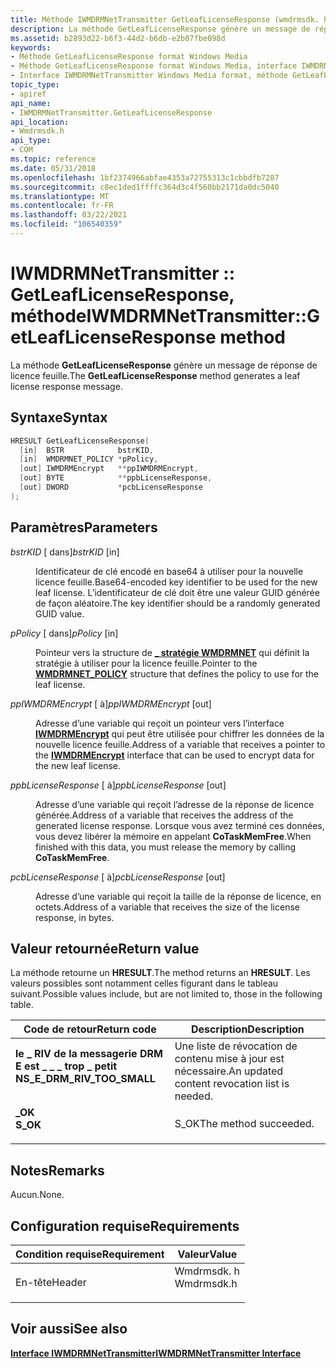 ```yaml
---
title: Méthode IWMDRMNetTransmitter GetLeafLicenseResponse (wmdrmsdk. h)
description: La méthode GetLeafLicenseResponse génère un message de réponse de licence feuille.
ms.assetid: b2893d22-b6f3-44d2-b6db-e2b07fbe098d
keywords:
- Méthode GetLeafLicenseResponse format Windows Media
- Méthode GetLeafLicenseResponse format Windows Media, interface IWMDRMNetTransmitter
- Interface IWMDRMNetTransmitter Windows Media format, méthode GetLeafLicenseResponse
topic_type:
- apiref
api_name:
- IWMDRMNetTransmitter.GetLeafLicenseResponse
api_location:
- Wmdrmsdk.h
api_type:
- COM
ms.topic: reference
ms.date: 05/31/2018
ms.openlocfilehash: 1bf2374966abfae4353a72755313c1cbbdfb7287
ms.sourcegitcommit: c8ec1ded1ffffc364d3c4f560bb2171da0dc5040
ms.translationtype: MT
ms.contentlocale: fr-FR
ms.lasthandoff: 03/22/2021
ms.locfileid: "106540359"
---
```

# <a name="iwmdrmnettransmittergetleaflicenseresponse-method"></a><span data-ttu-id="c7291-106">IWMDRMNetTransmitter :: GetLeafLicenseResponse, méthode</span><span class="sxs-lookup"><span data-stu-id="c7291-106">IWMDRMNetTransmitter::GetLeafLicenseResponse method</span></span>

<span data-ttu-id="c7291-107">La méthode **GetLeafLicenseResponse** génère un message de réponse de licence feuille.</span><span class="sxs-lookup"><span data-stu-id="c7291-107">The **GetLeafLicenseResponse** method generates a leaf license response message.</span></span>

## <a name="syntax"></a><span data-ttu-id="c7291-108">Syntaxe</span><span class="sxs-lookup"><span data-stu-id="c7291-108">Syntax</span></span>


```C++
HRESULT GetLeafLicenseResponse(
  [in]  BSTR            bstrKID,
  [in]  WMDRMNET_POLICY *pPolicy,
  [out] IWMDRMEncrypt   **ppIWMDRMEncrypt,
  [out] BYTE            **ppbLicenseResponse,
  [out] DWORD           *pcbLicenseResponse
);
```



## <a name="parameters"></a><span data-ttu-id="c7291-109">Paramètres</span><span class="sxs-lookup"><span data-stu-id="c7291-109">Parameters</span></span>

<dl> <dt>

<span data-ttu-id="c7291-110">*bstrKID* \[ dans\]</span><span class="sxs-lookup"><span data-stu-id="c7291-110">*bstrKID* \[in\]</span></span>
</dt> <dd>

<span data-ttu-id="c7291-111">Identificateur de clé encodé en base64 à utiliser pour la nouvelle licence feuille.</span><span class="sxs-lookup"><span data-stu-id="c7291-111">Base64-encoded key identifier to be used for the new leaf license.</span></span> <span data-ttu-id="c7291-112">L’identificateur de clé doit être une valeur GUID générée de façon aléatoire.</span><span class="sxs-lookup"><span data-stu-id="c7291-112">The key identifier should be a randomly generated GUID value.</span></span>

</dd> <dt>

<span data-ttu-id="c7291-113">*pPolicy* \[ dans\]</span><span class="sxs-lookup"><span data-stu-id="c7291-113">*pPolicy* \[in\]</span></span>
</dt> <dd>

<span data-ttu-id="c7291-114">Pointeur vers la structure de [**\_ stratégie WMDRMNET**](wmdrmnet-policy.md) qui définit la stratégie à utiliser pour la licence feuille.</span><span class="sxs-lookup"><span data-stu-id="c7291-114">Pointer to the [**WMDRMNET\_POLICY**](wmdrmnet-policy.md) structure that defines the policy to use for the leaf license.</span></span>

</dd> <dt>

<span data-ttu-id="c7291-115">*ppIWMDRMEncrypt* \[ à\]</span><span class="sxs-lookup"><span data-stu-id="c7291-115">*ppIWMDRMEncrypt* \[out\]</span></span>
</dt> <dd>

<span data-ttu-id="c7291-116">Adresse d’une variable qui reçoit un pointeur vers l’interface [**IWMDRMEncrypt**](iwmdrmencrypt.md) qui peut être utilisée pour chiffrer les données de la nouvelle licence feuille.</span><span class="sxs-lookup"><span data-stu-id="c7291-116">Address of a variable that receives a pointer to the [**IWMDRMEncrypt**](iwmdrmencrypt.md) interface that can be used to encrypt data for the new leaf license.</span></span>

</dd> <dt>

<span data-ttu-id="c7291-117">*ppbLicenseResponse* \[ à\]</span><span class="sxs-lookup"><span data-stu-id="c7291-117">*ppbLicenseResponse* \[out\]</span></span>
</dt> <dd>

<span data-ttu-id="c7291-118">Adresse d’une variable qui reçoit l’adresse de la réponse de licence générée.</span><span class="sxs-lookup"><span data-stu-id="c7291-118">Address of a variable that receives the address of the generated license response.</span></span> <span data-ttu-id="c7291-119">Lorsque vous avez terminé ces données, vous devez libérer la mémoire en appelant **CoTaskMemFree**.</span><span class="sxs-lookup"><span data-stu-id="c7291-119">When finished with this data, you must release the memory by calling **CoTaskMemFree**.</span></span>

</dd> <dt>

<span data-ttu-id="c7291-120">*pcbLicenseResponse* \[ à\]</span><span class="sxs-lookup"><span data-stu-id="c7291-120">*pcbLicenseResponse* \[out\]</span></span>
</dt> <dd>

<span data-ttu-id="c7291-121">Adresse d’une variable qui reçoit la taille de la réponse de licence, en octets.</span><span class="sxs-lookup"><span data-stu-id="c7291-121">Address of a variable that receives the size of the license response, in bytes.</span></span>

</dd> </dl>

## <a name="return-value"></a><span data-ttu-id="c7291-122">Valeur retournée</span><span class="sxs-lookup"><span data-stu-id="c7291-122">Return value</span></span>

<span data-ttu-id="c7291-123">La méthode retourne un **HRESULT**.</span><span class="sxs-lookup"><span data-stu-id="c7291-123">The method returns an **HRESULT**.</span></span> <span data-ttu-id="c7291-124">Les valeurs possibles sont notamment celles figurant dans le tableau suivant.</span><span class="sxs-lookup"><span data-stu-id="c7291-124">Possible values include, but are not limited to, those in the following table.</span></span>



| <span data-ttu-id="c7291-125">Code de retour</span><span class="sxs-lookup"><span data-stu-id="c7291-125">Return code</span></span>                                                                                                | <span data-ttu-id="c7291-126">Description</span><span class="sxs-lookup"><span data-stu-id="c7291-126">Description</span></span>                                              |
|------------------------------------------------------------------------------------------------------------|----------------------------------------------------------|
| <dl> <span data-ttu-id="c7291-127"><dt>**le \_ RIV de la messagerie DRM E est \_ \_ \_ trop \_ petit**</dt></span><span class="sxs-lookup"><span data-stu-id="c7291-127"><dt>**NS\_E\_DRM\_RIV\_TOO\_SMALL**</dt></span></span> </dl> | <span data-ttu-id="c7291-128">Une liste de révocation de contenu mise à jour est nécessaire.</span><span class="sxs-lookup"><span data-stu-id="c7291-128">An updated content revocation list is needed.</span></span><br/> |
| <dl> <span data-ttu-id="c7291-129"><dt>**\_OK**</dt></span><span class="sxs-lookup"><span data-stu-id="c7291-129"><dt>**S\_OK**</dt></span></span> </dl>                       | <span data-ttu-id="c7291-130">S_OK</span><span class="sxs-lookup"><span data-stu-id="c7291-130">The method succeeded.</span></span><br/>                         |



 

## <a name="remarks"></a><span data-ttu-id="c7291-131">Notes</span><span class="sxs-lookup"><span data-stu-id="c7291-131">Remarks</span></span>

<span data-ttu-id="c7291-132">Aucun.</span><span class="sxs-lookup"><span data-stu-id="c7291-132">None.</span></span>

## <a name="requirements"></a><span data-ttu-id="c7291-133">Configuration requise</span><span class="sxs-lookup"><span data-stu-id="c7291-133">Requirements</span></span>



| <span data-ttu-id="c7291-134">Condition requise</span><span class="sxs-lookup"><span data-stu-id="c7291-134">Requirement</span></span> | <span data-ttu-id="c7291-135">Valeur</span><span class="sxs-lookup"><span data-stu-id="c7291-135">Value</span></span> |
|-------------------|---------------------------------------------------------------------------------------|
| <span data-ttu-id="c7291-136">En-tête</span><span class="sxs-lookup"><span data-stu-id="c7291-136">Header</span></span><br/> | <dl> <span data-ttu-id="c7291-137"><dt>Wmdrmsdk. h</dt></span><span class="sxs-lookup"><span data-stu-id="c7291-137"><dt>Wmdrmsdk.h</dt></span></span> </dl> |



## <a name="see-also"></a><span data-ttu-id="c7291-138">Voir aussi</span><span class="sxs-lookup"><span data-stu-id="c7291-138">See also</span></span>

<dl> <dt>

[<span data-ttu-id="c7291-139">**Interface IWMDRMNetTransmitter**</span><span class="sxs-lookup"><span data-stu-id="c7291-139">**IWMDRMNetTransmitter Interface**</span></span>](iwmdrmnettransmitter.md)
</dt> </dl>

 

 






